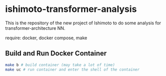 # ishimoto-transformer-analysis

This is the repository of the new project of Ishimoto to do some analysis for transformer-architecture NN.

require: docker, docker compose, make

## Build and Run Docker Container 

```bash
make b # build container (may take a lot of time)
make uc # run container and enter the shell of the container
```